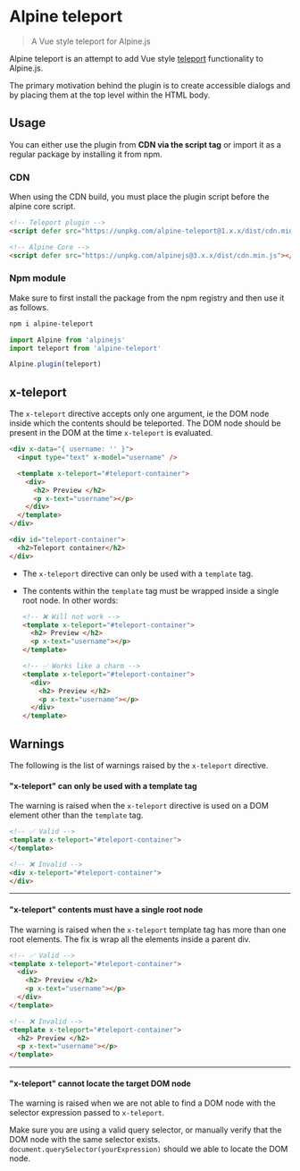 # Alpine teleport
> A Vue style teleport for Alpine.js

Alpine teleport is an attempt to add Vue style [teleport](https://v3.vuejs.org/guide/teleport.html) functionality to Alpine.js.

The primary motivation behind the plugin is to create accessible dialogs and by placing them at the top level within the HTML body.

## Usage
You can either use the plugin from **CDN via the script tag** or import it as a regular package by installing it from npm.

### CDN
When using the CDN build, you must place the plugin script before the alpine core script.

```html
<!-- Teleport plugin -->
<script defer src="https://unpkg.com/alpine-teleport@1.x.x/dist/cdn.min.js"></script>

<!-- Alpine Core -->
<script defer src="https://unpkg.com/alpinejs@3.x.x/dist/cdn.min.js"></script>
```

### Npm module
Make sure to first install the package from the npm registry and then use it as follows.

```sh
npm i alpine-teleport
```

```js
import Alpine from 'alpinejs'
import teleport from 'alpine-teleport'

Alpine.plugin(teleport)
```

## x-teleport
The `x-teleport` directive accepts only one argument, ie the DOM node inside which the contents should be teleported. The DOM node should be present in the DOM at the time `x-teleport` is evaluated.

```html
<div x-data="{ username: '' }">
  <input type="text" x-model="username" />

  <template x-teleport="#teleport-container">
    <div>
      <h2> Preview </h2>
      <p x-text="username"></p>
    </div>
  </template>
</div>

<div id="teleport-container">
  <h2>Teleport container</h2>
</div>
```

- The `x-teleport` directive can only be used with a `template` tag.
- The contents within the `template` tag must be wrapped inside a single root node. In other words:
  
  ```html
  <!-- ❌ Will not work -->
  <template x-teleport="#teleport-container">
    <h2> Preview </h2>
    <p x-text="username"></p>
  </template>
  ```

  ```html
  <!-- ✅ Works like a charm -->
  <template x-teleport="#teleport-container">
    <div>
      <h2> Preview </h2>
      <p x-text="username"></p>
    </div>
  </template>
  ```

## Warnings
The following is the list of warnings raised by the `x-teleport` directive.

#### "x-teleport" can only be used with a template tag
The warning is raised when the `x-teleport` directive is used on a DOM element other than the `template` tag.

```html
<!-- ✅ Valid -->
<template x-teleport="#teleport-container">
</template>

<!-- ❌ Invalid -->
<div x-teleport="#teleport-container">
</div>
```

---

#### "x-teleport" contents must have a single root node
The warning is raised when the `x-teleport` template tag has more than one root elements. The fix is wrap all the elements inside a parent div.

```html
<!-- ✅ Valid -->
<template x-teleport="#teleport-container">
  <div>
    <h2> Preview </h2>
    <p x-text="username"></p>
  </div>
</template>

<!-- ❌ Invalid -->
<template x-teleport="#teleport-container">
  <h2> Preview </h2>
  <p x-text="username"></p>
</template>
```

---

#### "x-teleport" cannot locate the target DOM node
The warning is raised when we are not able to find a DOM node with the selector expression passed to `x-teleport`.

Make sure you are using a valid query selector, or manually verify that the DOM node with the same selector exists. `document.querySelector(yourExpression)` should we able to locate the DOM node.
